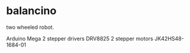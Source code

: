 # balancino
two wheeled robot. 


Arduino Mega
2 stepper drivers DRV8825
2 stepper motors JK42HS48-1684-01

